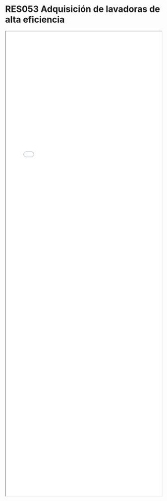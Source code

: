 
# RES053  Adquisición de lavadoras de alta eficiencia

<iframe src="../RES053  Adquisición de lavadoras de alta eficiencia.pdf" width="100%" height="1500px"></iframe>

